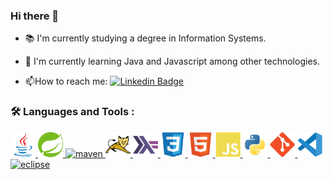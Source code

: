 ### Hi there 👋

- 📚 I'm currently studying a degree in Information Systems.

- 🌱 I'm currently learning Java and Javascript among other technologies.

- :mailbox:How to reach me: [![Linkedin Badge](https://img.shields.io/badge/Mateo%20Valdesolo-blue?style=flat&logo=Linkedin&logoColor=white)](https://www.linkedin.com/in/mateo-valdesolo/)

<h3 align="left">🛠 Languages and Tools :</h3>

<p align="left"> 

<!-- Java -->
<a href="https://www.java.com/" target="_blank"> 
<img src="https://github.com/devicons/devicon/blob/master/icons/java/java-original.svg" alt="html5" width="40" height="40"/> 
</a> 

<!-- Spring -->
<a href="https://spring.io/" target="_blank"> 
<img src="https://github.com/devicons/devicon/blob/master/icons/spring/spring-original.svg" alt="spring" width="40" height="40"/> 
</a>

<!-- Maven -->
<a href="https://maven.apache.org/" target="_blank"> 
<img src="https://user-images.githubusercontent.com/43886029/158700686-2b7f0d3d-2cfa-4ed0-9783-3b4b0d24469e.svg" alt="maven" width="40" height="40"/> 
</a> 

<!-- Tomcat -->
<a href="https://tomcat.apache.org/" target="_blank">
<img src="https://github.com/devicons/devicon/blob/master/icons/tomcat/tomcat-original.svg" alt="tomcat" width="40" height="40" />
</a>

<!-- MariaDB 
<a href="https://mariadb.com/" target="_blank">
<img src="https://mariadb.com/wp-content/uploads/2019/11/mariadb-logo-vertical_white.svg" alt="mariadb" width="40" height="40" />
</a> -->

<!-- Haskell -->
<a href="https://www.haskell.org/" target="_blank"> 
<img src="https://github.com/devicons/devicon/blob/master/icons/haskell/haskell-original.svg" alt="haskell" width="40" height="40"/> 
</a> 

<!-- CSS -->
<a href="https://www.w3schools.com/css/" target="_blank"> 
<img src="https://github.com/devicons/devicon/blob/master/icons/css3/css3-original.svg" alt="css3" width="40" height="40"/> 
</a>

<!-- HTML -->
<a href="https://www.w3.org/html/" target="_blank"> 
<img src="https://github.com/devicons/devicon/blob/master/icons/html5/html5-original.svg" alt="html" width="40" height="40"/> 
</a>

<!-- Javascript -->
<a href="https://developer.mozilla.org/en-US/docs/Web/JavaScript" target="_blank"> 
<img src="https://github.com/devicons/devicon/blob/master/icons/javascript/javascript-plain.svg" alt="javascript" width="40" height="40"/>
</a>

<!-- Python -->
<a href="https://www.python.org/" target="_blank"> 
<img src="https://github.com/devicons/devicon/blob/master/icons/python/python-original.svg" alt="python" width="40" height="40"/>
</a>

<!-- Git -->
<a href="https://git-scm.com/" target="_blank">
<img src="https://github.com/devicons/devicon/blob/master/icons/git/git-original.svg" alt="git" width="40" height="40"/>
</a>

<!-- Vscode -->
<a href="https://code.visualstudio.com/" target="_blank">
<img src="https://github.com/devicons/devicon/blob/master/icons/vscode/vscode-original.svg" alt="vscode" width="40" height="40"/>
</a>

<!-- Eclipse -->
<a href="https://www.eclipse.org/" target="_blank">
<img src="https://cdn.worldvectorlogo.com/logos/eclipse-11.svg" alt="eclipse" width="40" height="40"/>
</a>

</p>
<!--
<a href="https://github.com/anuraghazra/github-readme-stats">
  <img src="https://github-readme-stats.vercel.app/api/top-langs/?username=mateoValdesolo&layout=compact&theme=radical" />
</a>
 -->
